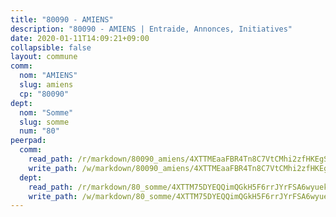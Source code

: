 ```yaml
---
title: "80090 - AMIENS"
description: "80090 - AMIENS | Entraide, Annonces, Initiatives"
date: 2020-01-11T14:09:21+09:00
collapsible: false
layout: commune
comm:
  nom: "AMIENS"
  slug: amiens
  cp: "80090"
dept:
  nom: "Somme"
  slug: somme
  num: "80"
peerpad:
  comm:
    read_path: /r/markdown/80090_amiens/4XTTMEaaFBR4Tn8C7VtCMhi2zfHKEgS6vdgU2ya2FR2oYoFx8
    write_path: /w/markdown/80090_amiens/4XTTMEaaFBR4Tn8C7VtCMhi2zfHKEgS6vdgU2ya2FR2oYoFx8-K3TgUzE9ZBVb2CQ1kfa8uDjtvJAbr3YTssHugbLKkQz8kYv5jfj3C7AKc28mzUtP2vWbo8pAKXxV93pZESsvCagBHCu85jFsVcggJYDu6v9xjsAhrb53tdBMNP19nVHc8GMGHSuS
  dept:
    read_path: /r/markdown/80_somme/4XTTM75DYEQQimQGkH5F6rrJYrFSA6wyuekdgioEx7v45YjSw
    write_path: /w/markdown/80_somme/4XTTM75DYEQQimQGkH5F6rrJYrFSA6wyuekdgioEx7v45YjSw-K3TgTuB1DbUNHuFo9Fhh6JTUriPx8E5izGkmw9RSNTjUtMFPoZhqqp87szE8th3EytWSHGdhUuQUPjam8aJZh1SdH8pL3ibgUbMdNhU17kjAmSa49LMB2GjXvVwDVurE8mgce3XM
---
```


